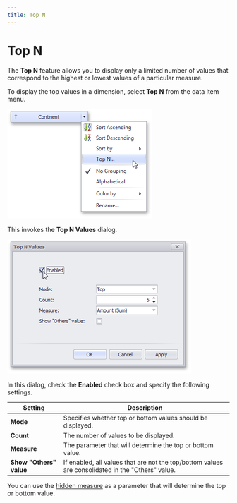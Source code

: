 ```yaml
---
title: Top N
---
```

# Top N
The **Top N** feature allows you to display only a limited number of values that correspond to the highest or lowest values of a particular measure.

To display the top values in a dimension, select **Top N** from the data item menu.

![DataShaping_TopN_MenuItem](../../../images/Img19373.png)

This invokes the **Top N Values** dialog.

![DataShaping_TopN_Dialog](../../../images/Img19374.png)

In this dialog, check the **Enabled** check box and specify the following settings.

| Setting | Description |
|---|---|
| **Mode** | Specifies whether top or bottom values should be displayed. |
| **Count** | The number of values to be displayed. |
| **Measure** | The parameter that will determine the top or bottom value. |
| **Show "Others" value** | If enabled, all values that are not the top/bottom values are consolidated in the "Others" value. |

You can use the [hidden measure](../../../../dashboard-for-desktop/articles/dashboard-designer/binding-dashboard-items-to-data/hidden-data-items.md) as a parameter that will determine the top or bottom value.